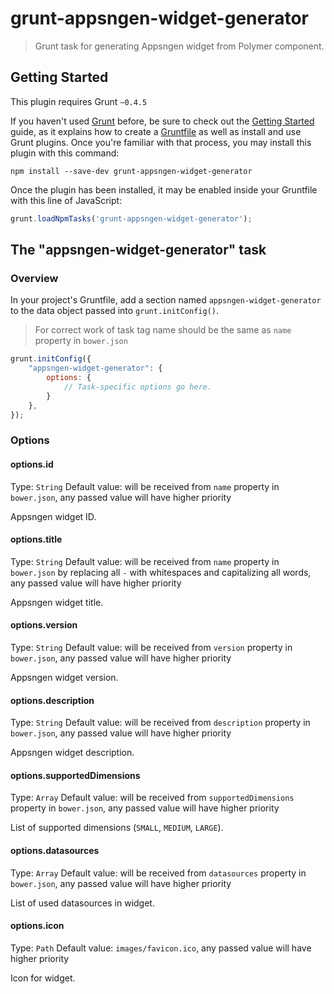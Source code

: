 # grunt-appsngen-widget-generator

> Grunt task for generating Appsngen widget from Polymer component.

## Getting Started
This plugin requires Grunt `~0.4.5`

If you haven't used [Grunt](http://gruntjs.com/) before, be sure to check out the [Getting Started](http://gruntjs.com/getting-started) guide, as it explains how to create a [Gruntfile](http://gruntjs.com/sample-gruntfile) as well as install and use Grunt plugins. Once you're familiar with that process, you may install this plugin with this command:

```shell
npm install --save-dev grunt-appsngen-widget-generator
```

Once the plugin has been installed, it may be enabled inside your Gruntfile with this line of JavaScript:

```js
grunt.loadNpmTasks('grunt-appsngen-widget-generator');
```

## The "appsngen-widget-generator" task

### Overview
In your project's Gruntfile, add a section named `appsngen-widget-generator` to the data object passed into `grunt.initConfig()`.

> For correct work of task tag name should be the same as `name` property in `bower.json`

```js
grunt.initConfig({
    "appsngen-widget-generator": {
        options: {
            // Task-specific options go here.
        }
    },
});
```

### Options

#### options.id
Type: `String`
Default value: will be received from `name` property in `bower.json`, any passed value will have higher priority

Appsngen widget ID.

#### options.title
Type: `String`
Default value: will be received from `name` property in `bower.json` by replacing all `-` with whitespaces and capitalizing all words, any passed value will have higher priority

Appsngen widget title.

#### options.version
Type: `String`
Default value: will be received from `version` property in `bower.json`, any passed value will have higher priority

Appsngen widget version.

#### options.description
Type: `String`
Default value: will be received from `description` property in `bower.json`, any passed value will have higher priority

Appsngen widget description.

#### options.supportedDimensions
Type: `Array`
Default value: will be received from `supportedDimensions` property in `bower.json`, any passed value will have higher priority

List of supported dimensions (`SMALL`, `MEDIUM`, `LARGE`).

#### options.datasources
Type: `Array`
Default value: will be received from `datasources` property in `bower.json`, any passed value will have higher priority

List of used datasources in widget.

#### options.icon
Type: `Path`
Default value: `images/favicon.ico`, any passed value will have higher priority

Icon for widget.
